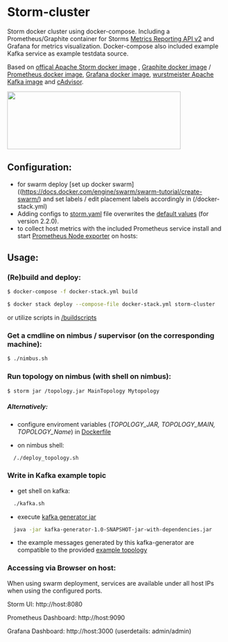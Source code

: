 # Storm-cluster
Storm docker cluster using docker-compose. 
Including a Prometheus/Graphite container for Storms [Metrics Reporting API v2](https://storm.apache.org/releases/2.2.0/metrics_v2.html) and Grafana for metrics visualization.
Docker-compose also included example Kafka service as example testdata source.

Based on [offical Apache Storm docker image](https://hub.docker.com/_/storm) , [Graphite docker image](https://hub.docker.com/r/graphiteapp/graphite-statsd) / [Prometheus docker image](https://hub.docker.com/r/prom/prometheus),
[Grafana docker image](https://hub.docker.com/r/grafana/grafana), [wurstmeister Apache Kafka image](https://github.com/wurstmeister/kafka-docker) and [cAdvisor](https://hub.docker.com/r/google/cadvisor/).

<img src="https://upload.wikimedia.org/wikipedia/commons/thumb/b/b1/Apache_Storm_logo.svg/1200px-Apache_Storm_logo.svg.png" width="400" height="133" />


Configuration:
----
- for swarm deploy [set up docker swarm]((https://docs.docker.com/engine/swarm/swarm-tutorial/create-swarm/) and set labels / edit placement labels accordingly in (/docker-stack.yml)
- Adding configs to [storm.yaml](/jfr_storm/storm.yaml) file overwrites the [default values](https://github.com/apache/storm/blob/v2.2.0/conf/defaults.yaml) (for version 2.2.0).
- to collect host metrics with the included Prometheus service install and start [Prometheus Node exporter](https://prometheus.io/docs/guides/node-exporter/) on hosts: 


Usage:
-----

### (Re)build and deploy:
```bash
$ docker-compose -f docker-stack.yml build
```
```sh
$ docker stack deploy --compose-file docker-stack.yml storm-cluster
```
or utilize scripts in [/buildscripts](/buildscripts)
### Get a cmdline on nimbus / supervisor (on the corresponding machine):
```bash
$ ./nimbus.sh
```
### Run topology on nimbus (with shell on nimbus):
```bash
$ storm jar /topology.jar MainTopology Mytopology
```
##### Alternatively:
- configure enviroment variables (*TOPOLOGY_JAR, TOPOLOGY_MAIN, TOPOLOGY_Name*) in [Dockerfile](/jfr_storm/Dockerfile)

- on nimbus shell: 

```bash
  /./deploy_topology.sh
```
### Write in Kafka example topic
- get shell on kafka: 

```bash
  ./kafka.sh
```
- execute [kafka generator jar](https://github.com/jfr2102/kafka-generator) 

```bash
  java -jar kafka-generator-1.0-SNAPSHOT-jar-with-dependencies.jar
```

- the example messages generated by this kafka-generator are compatible to the provided [example topology](https://github.com/jfr2102/storm-topology) 


### Accessing via Browser on host:
When using swarm deployment, services are available under all host IPs when using the configured ports.

Storm UI:
http://host:8080 

Prometheus Dashboard:
http://host:9090 

Grafana Dashboard:
http://host:3000 (userdetails: admin/admin)
